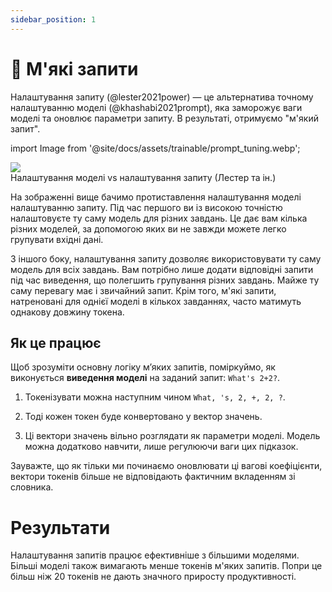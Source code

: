 ```yaml
---
sidebar_position: 1
---
```


# 🔴 М'які запити

Налаштування запиту (@lester2021power) — це альтернатива точному налаштуванню моделі (@khashabi2021prompt), яка заморожує ваги моделі та оновлює параметри запиту. В результаті, отримуємо "м'який запит".


import Image from '@site/docs/assets/trainable/prompt_tuning.webp';

<div style={{textAlign: 'center'}}>
  <img src={Image} style={{width: "500px"}} />
</div>

<div style={{textAlign: 'center'}}>
Налаштування моделі vs налаштування запиту (Лестер та ін.)
</div>

На зображенні вище бачимо протиставлення налаштування моделі налаштуванню запиту. Під час першого ви із високою точністю налаштовуєте ту саму модель для різних завдань. Це дає вам кілька різних моделей, за допомогою яких ви не завжди можете легко групувати вхідні дані.

З іншого боку, налаштування запиту дозволяє використовувати ту саму модель для всіх завдань. Вам потрібно лише додати відповідні запити під час виведення, що полегшить групування різних завдань. Майже ту саму перевагу має і звичайний запит. Крім того, м'які запити, натреновані для однієї моделі в кількох завданнях, часто матимуть однакову довжину токена.

## Як це працює

Щоб зрозуміти основну логіку м’яких запитів, поміркуймо, як виконується **виведення моделі** на заданий запит: `What's 2+2?`.

1) Токенізувати можна наступним чином `What, 's, 2, +, 2, ?`.

2) Тоді кожен токен буде конвертовано у вектор значень.

3) Ці вектори значень вільно розглядати як параметри моделі. Модель можна додатково навчити, лише регулюючи ваги цих підказок.

Зауважте, що як тільки ми починаємо оновлювати ці вагові коефіцієнти, вектори токенів більше не відповідають фактичним вкладенням зі словника.

# Результати

Налаштування запитів працює ефективніше з більшими моделями. Більші моделі також вимагають менше токенів м'яких запитів. Попри це більш ніж 20 токенів не дають значного приросту продуктивності.